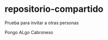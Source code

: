 repositorio-compartido
======================

Prueba para invitar a otras personas




Pongo ALgo
Cabroneso
